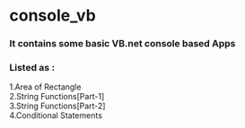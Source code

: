 # console_vb
<h3>It contains some basic VB.net console based Apps</h3>
<h3>Listed as :</h3>

1.Area of Rectangle<br>
2.String Functions[Part-1]<br>
3.String Functions[Part-2]<br>
4.Conditional Statements
